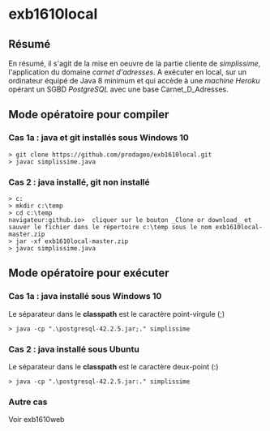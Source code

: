 # exb1610local

## Résumé
En résumé, il s'agit de la mise en oeuvre de la partie cliente de _simplissime_, l'application du domaine _carnet d'adresses_.
A exécuter en local, sur un ordinateur équipé de Java 8 minimum et qui accède à une _machine Heroku_ opérant un SGBD _PostgreSQL_ avec une base Carnet_D_Adresses.

## Mode opératoire pour compiler

### Cas 1a : java et git installés sous Windows 10
```
> git clone https://github.com/prodageo/exb1610local.git
> javac simplissime.java
```

### Cas 2 : java installé, git non installé
```
> c:
> mkdir c:\temp
> cd c:\temp
navigateur:github.io>  cliquer sur le bouton _Clone or download_ et sauver le fichier dans le répertoire c:\temp sous le nom exb1610local-master.zip
> jar -xf exb1610local-master.zip
> javac simplissime.java
```

## Mode opératoire pour exécuter

### Cas 1a : java installé sous Windows 10
Le séparateur dans le __classpath__ est le caractère point-virgule (;)
```
> java -cp ".\postgresql-42.2.5.jar;." simplissime
```

### Cas 2 : java installé sous Ubuntu
Le séparateur dans le __classpath__ est le caractère deux-point (:)
```
> java -cp ".\postgresql-42.2.5.jar:." simplissime
```

### Autre cas
Voir exb1610web
